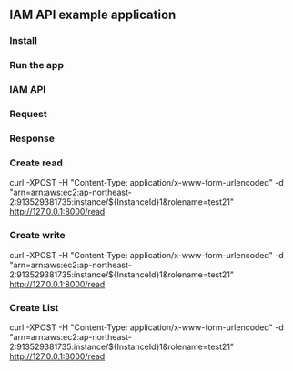 ## IAM API example application


### Install


### Run the app

### IAM API

### Request

### Response

### Create read
curl -XPOST -H "Content-Type: application/x-www-form-urlencoded" -d "arn=arn:aws:ec2:ap-northeast-2:913529381735:instance/${InstanceId}1&rolename=test21" http://127.0.0.1:8000/read

### Create write
curl -XPOST -H "Content-Type: application/x-www-form-urlencoded" -d "arn=arn:aws:ec2:ap-northeast-2:913529381735:instance/${InstanceId}1&rolename=test21" http://127.0.0.1:8000/read

### Create List
curl -XPOST -H "Content-Type: application/x-www-form-urlencoded" -d "arn=arn:aws:ec2:ap-northeast-2:913529381735:instance/${InstanceId}1&rolename=test21" http://127.0.0.1:8000/read

